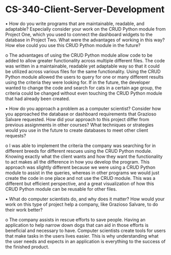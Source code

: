 # CS-340-Client-Server-Development

•	How do you write programs that are maintainable, readable, and adaptable? Especially consider your work on the CRUD Python module from Project One, which you used to connect the dashboard widgets to the database in Project Two. What were the advantages of working in this way? How else could you use this CRUD Python module in the future?

  o	The advantages of using the CRUD Python module allow code to be added to allow greater functionality across multiple different files. The code was written in a maintainable, readable yet adaptable way so that it could be utilized across various files for the same functionality. Using the CRUD Python module allowed the users to query for one or many different results using the criteria they were looking for. If in the future, the developer wanted to change the code and search for cats in a certain age group, the criteria could be changed without even touching the CRUD Python module that had already been created.


•	How do you approach a problem as a computer scientist? Consider how you approached the database or dashboard requirements that Grazioso Salvare requested. How did your approach to this project differ from previous assignments in other courses? What techniques or strategies would you use in the future to create databases to meet other client requests?

  o	I was able to implement the criteria the company was searching for in different breeds for different rescues using the CRUD Python module. Knowing exactly what the client wants and how they want the functionality to act makes all the difference in how you develop the program.  This approach was slightly different because we were using a CRUD Python module to assist in the queries, whereas in other programs we would just create the code in one place and not use the CRUD module. This was a different but efficient perspective, and a great visualization of how this CRUD Python module can be reusable for other files.


•	What do computer scientists do, and why does it matter? How would your work on this type of project help a company, like Grazioso Salvare, to do their work better?

  o	The company assists in rescue efforts to save people. Having an application to help narrow down dogs that can aid in those efforts is beneficial and necessary to have. Computer scientists create tools for users that make tasks in the users lives easier. This is why understanding what the user needs and expects in an application is everything to the success of the finished product.

